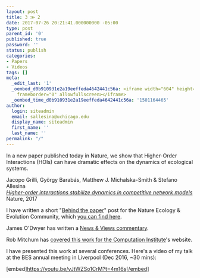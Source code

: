 ```yaml
---
layout: post
title: 3 ≫ 2
date: 2017-07-26 20:21:41.000000000 -05:00
type: post
parent_id: '0'
published: true
password: ''
status: publish
categories:
- Papers
- Videos
tags: []
meta:
  _edit_last: '1'
  _oembed_d0b910931e2a19eeffeda4642441c56a: <iframe width="604" height="340" src="https://www.youtube.com/embed/vJtWZSo1CrM?start=256&feature=oembed"
    frameborder="0" allowfullscreen></iframe>
  _oembed_time_d0b910931e2a19eeffeda4642441c56a: '1501164465'
author:
  login: siteadmin
  email: sallesina@uchicago.edu
  display_name: siteadmin
  first_name: ''
  last_name: ''
permalink: "/"
---
```

In a new paper published today in Nature, we show that Higher-Order Interactions (HOIs) can have dramatic effects on the dynamics of ecological systems.

Jacopo Grilli, György Barabás, Matthew J. Michalska-Smith & Stefano Allesina  
_[Higher-order interactions stabilize dynamics in competitive network models](http://www.nature.com/nature/journal/vaop/ncurrent/full/nature23273.html)_  
Nature, 2017

I have written a short "[Behind the paper](https://natureecoevocommunity.nature.com/channels/521-behind-the-paper)" post for the Nature Ecology & Evolution Community, which [you can find here](https://natureecoevocommunity.nature.com/channels/521-behind-the-paper/posts/18885-for-ecological-interactions-3-2).

James O'Dwyer&nbsp;has written a [News & Views commentary](http://www.nature.com/nature/journal/vaop/ncurrent/full/nature23103.html).

Rob Mitchum has [covered this work for the Computation Institute](https://ci.uchicago.edu/press-releases/new-ecological-model-generates-diversity-chain-head-head-battles)'s website.

I have presented this work at several conferences. Here's a video of my talk at the BES annual meeting in Liverpool (Dec 2016, ~30 mins):

[embed]https://youtu.be/vJtWZSo1CrM?t=4m16s[/embed]

<script src="https://d1bxh8uas1mnw7.cloudfront.net/assets/embed.js" type="text/javascript"></script>

